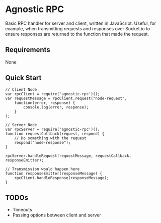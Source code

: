 # Agnostic RPC #

Basic RPC handler for server and client, written in JavaScript. Useful, for example, when transmitting requests and responses over Socket.io to ensure responses are returned to the function that made the request.

## Requirements ##

None

## Quick Start ##

	// Client Node
	var rpcClient = require('agnostic-rpc')();
	var requestMessage = rpcClient.request("node-request",
		function(error, response) {
			console.log(error, response);	
		}
	);

	// Server Node
	var rpcServer = require('agnostic-rpc')();
	function requestCallback(request, respond) {
		// Do something with the request
		respond("node-response");
	}

	rpcServer.handleRequest(requestMessage, requestCallback, responseEmitter);

	// Transmission would happen here
	function responseEmitter(responseMessage) {
		rpcClient.handleResponse(responseMessage);
	}

## TODOs ##

- Timeouts
- Passing options between client and server
